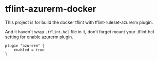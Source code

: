 # tflint-azurerm-docker

This project is for build the docker tflint with tflint-ruleset-azurerm plugin.

And it haven't wrap `.tflint.hcl` file in it, don't forget mount your .tflint.hcl setting for enable azurerm plugin.

```
plugin "azurerm" {
    enabled = true
}
```

